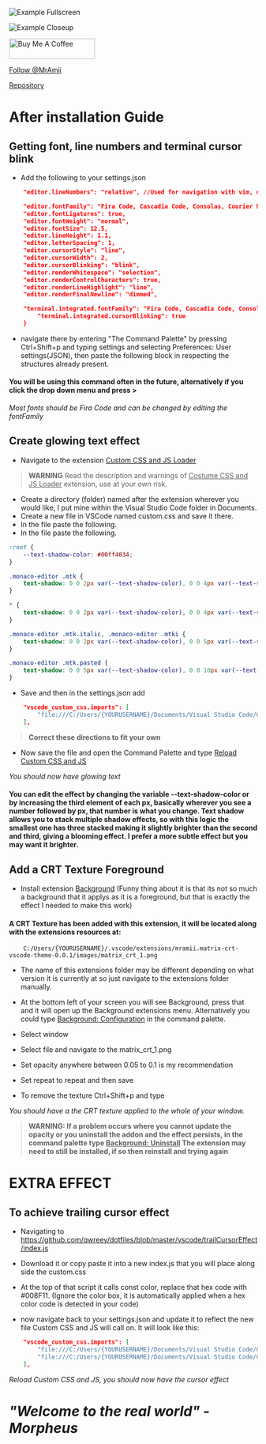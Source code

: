 ![Example Fullscreen](https://github.com/MrAmii/Matrix-CRT-vscode-theme/blob/main/images/EXAMPLE2.png) 

![Example Closeup](https://github.com/MrAmii/Matrix-CRT-vscode-theme/blob/main/images/EXAMPLE2.png) 

<a href="https://www.buymeacoffee.com/mramii" target="_blank"><img src="https://github.com/MrAmii/Matrix-CRT-vscode-theme/blob/main/images/custom_bmac_matrix_button.png" alt="Buy Me A Coffee" height="41" width="174"></a>

<script async defer src="https://buttons.github.io/buttons.js"></script>

<a class="github-button" href="https://github.com/MrAmii" data-color-scheme="no-preference: dark; light: dark; dark: dark;" data-size="large" aria-label="Follow @MrAmii on GitHub">Follow @MrAmii</a>

<a class="github-button" href="https://github.com/MrAmii/Matrix-CRT-vscode-theme" data-color-scheme="no-preference: dark; light: dark; dark: dark;" data-icon="octicon-star" data-size="large" aria-label="Star MrAmii/Matrix-CRT-vscode-theme on GitHub">Repository</a>

# After installation Guide

## Getting font, line numbers and terminal cursor blink

- Add the following to your settings.json

```json 
    "editor.lineNumbers": "relative", //Used for navigation with vim, otherwise replace relative with on

    "editor.fontFamily": "Fira Code, Cascadia Code, Consolas, Courier New, monospace",
    "editor.fontLigatures": true,
    "editor.fontWeight": "normal",
    "editor.fontSize": 12.5,
    "editor.lineHeight": 1.1,
    "editor.letterSpacing": 1, 
    "editor.cursorStyle": "line",
    "editor.cursorWidth": 2,
    "editor.cursorBlinking": "blink",
    "editor.renderWhitespace": "selection",
    "editor.renderControlCharacters": true,
    "editor.renderLineHighlight": "line",
    "editor.renderFinalNewline": "dimmed",

    "terminal.integrated.fontFamily": "Fira Code, Cascadia Code, Consolas, Courier New, monospace",
        "terminal.integrated.cursorBlinking": true
    }
```


 
- navigate there by entering "The Command Palette" by pressing Ctrl+Shift+p and typing settings and selecting Preferences: User settings(JSON), then paste the following block in respecting the structures already present.

#### You will be using this command often in the future, alternatively if  you click the drop down menu and press >
*Most fonts should be Fira Code and can be changed by editing the fontFamily*

## Create glowing text effect

- Navigate to the extension [Custom CSS and JS Loader](https://marketplace.visualstudio.com/items?itemName=be5invis.vscode-custom-css)
> **WARNING** Read the description and warnings of <u>Costume CSS and JS Loader</u> extension, use at your own risk.
- Create a directory (folder) named after the extension wherever you would like, I put mine within the Visual Studio Code folder in Documents.
- Create a new file in VSCode named custom.css and save it there.
- In the file paste the following.
- In the file paste the following.

```css
:root {
    --text-shadow-color: #00ff4034;
}

.monaco-editor .mtk {
    text-shadow: 0 0 2px var(--text-shadow-color), 0 0 4px var(--text-shadow-color), 0 0 6px var(--text-shadow-color);
}

* {
    text-shadow: 0 0 2px var(--text-shadow-color), 0 0 4px var(--text-shadow-color), 0 0 6px var(--text-shadow-color);
}

.monaco-editor .mtk.italic, .monaco-editor .mtki {
    text-shadow: 0 0 2px var(--text-shadow-color), 0 0 5px var(--text-shadow-color);
}

.monaco-editor .mtk.pasted {
    text-shadow: 0 0 5px var(--text-shadow-color), 0 0 10px var(--text-shadow-color), 0 0 15px var(--text-shadow-color);
}
```

- Save and then in the settings.json add
```json
    "vscode_custom_css.imports": [
        "file:///C:/Users/{YOURUSERNAME}/Documents/Visual Studio Code/Custom CSS and JS Loader/custom.css"
    ],
```
>**Correct these directions to fit your own**

- Now save the file and open the Command Palette and type <u>Reload Custom CSS and JS</u>

 *You should now have glowing text*

#### You can edit the effect by changing the variable --text-shadow-color or by increasing the third element of each px, basically wherever you see a number followed by px, that number is what you change. Text shadow allows you to stack multiple shadow effects, so with this logic the smallest one has three stacked making it slightly brighter than the second and third, giving a blooming effect. I prefer a more subtle effect but you may want it brighter.

## Add a CRT Texture Foreground

- Install extension [Background](https://marketplace.visualstudio.com/items?itemName=Katsute.code-background)
(Funny thing about it is that its not so much a background that it applys as it is a foreground, but that is exactly the effect I needed to make this work)

#### A CRT Texture has been added with this extension, it will be located along with the extensions resources at:

```
    C:/Users/{YOURUSERNAME}/.vscode/extensions/mramii.matrix-crt-vscode-theme-0.0.1/images/matrix_crt_1.png
```


- The name of this extensions folder may be different depending on what version it is currently at
so just navigate to the extensions folder manually.

- At the bottom left of your screen you will see Background, press that and it will open up the Background extensions menu. Alternatively you could type <u>Background: Configuration</u> in the command palette.

- Select window

- Select file and navigate to the matrix_crt_1.png

- Set opacity anywhere between 0.05 to 0.1 is my recommendation

- Set repeat to repeat and then save

- To remove the texture Ctrl+Shift+p and type 

*You should have a the CRT texture applied to the whole of your window.*

> **WARNING: If a problem occurs where you cannot update the opacity or you uninstall the addon and the effect persists, in the command palette type <u>Background: Uninstall</u>  The extension may need to still be installed, if so then reinstall and trying again**

# EXTRA EFFECT

## To achieve trailing cursor effect

- Navigating to https://github.com/qwreey/dotfiles/blob/master/vscode/trailCursorEffect/index.js
 
- Download it or copy paste it into a new index.js that you will place along side the custom.css

- At the top of that script it calls const color, replace that hex code with #008F11. (Ignore the color box, it is automatically applied when a hex color code is detected in your code)
 
- now navigate back to your settings.json and update it to reflect the new file Custom CSS and JS will call on. It will look like this:

```json
    "vscode_custom_css.imports": [
        "file:///C:/Users/{YOURUSERNAME}/Documents/Visual Studio Code/Custom CSS and JS Loader/custom.css"
        "file:///C:/Users/{YOURUSERNAME}/Documents/Visual Studio Code/Custom CSS and JS Loader/index.js"
    ],
```

 *Reload Custom CSS and JS, you should now have the cursor effect*

# *"Welcome to the real world" -Morpheus* #

